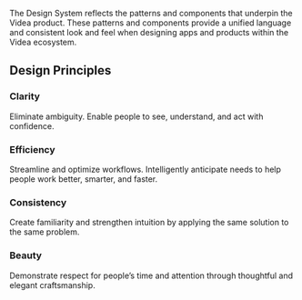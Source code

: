 The Design System reflects the patterns and components that underpin the Videa product. These patterns and components provide a unified language and consistent look and feel when designing apps and products within the Videa ecosystem.

## Design Principles

### Clarity

Eliminate ambiguity. Enable people to see, understand, and act with confidence.

### Efficiency

Streamline and optimize workflows. Intelligently anticipate needs to help people work better, smarter, and faster.

### Consistency

Create familiarity and strengthen intuition by applying the same solution to the same problem.

### Beauty

Demonstrate respect for people’s time and attention through thoughtful and elegant craftsmanship.



